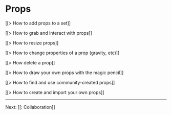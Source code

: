 # Props

[[> How to add props to a set]]

[[> How to grab and interact with props]]

[[> How to resize props]]

[[> How to change properties of a prop (gravity, etc)]]

[[> How delete a prop]]

[[> How to draw your own props with the magic pencil]]

[[> How to find and use community-created props]]

[[> How to create and import your own props]]

---

Next: [[: Collaboration]]
